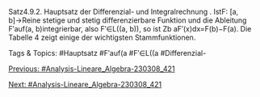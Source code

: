 Satz4.9.2. Hauptsatz der Differenzial- und Integralrechnung . IstF: [a, b]→Reine stetige und
stetig differenzierbare Funktion und die Ableitung F′auf(a, b)integrierbar, also F′∈L((a, b)), so ist
Zb
aF′(x)dx=F(b)−F(a).
Die Tabelle 4 zeigt einige der wichtigsten Stammfunktionen.

   Tags & Topics:
   #Hauptsatz
   #F′auf(a
   #F′∈L((a
   #Differenzial-

[Previous: #Analysis-Lineare_Algebra-230308_421](Analysis-Lineare_Algebra-230308_421.md)

[Next: #Analysis-Lineare_Algebra-230308_421](Analysis-Lineare_Algebra-230308_421.md)